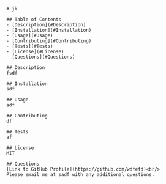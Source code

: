 
      # jk
      
      ## Table of Contents
      - [Description](#Description)
      - [Installation](#Installation)
      - [Usage](#Usage)
      - [Contributing](#Contributing)
      - [Tests](#Tests)
      - [License](#License)
      - [Questions](#Questions)
      
      ## Description
      fsdf
      
      ## Installation
      sdf
      
      ## Usage
      adf
      
      ## Contributing
      df
      
      ## Tests
      af
      
      ## License
      MIT
      
      ## Questions
      [Link to GitHub Profile](https://github.com/wdfefd)<br/>
      Please email me at sadf with any additional questions.
      